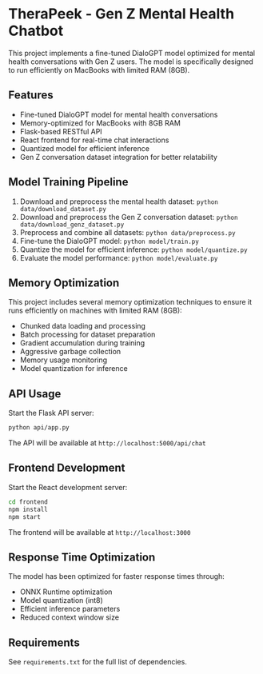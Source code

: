 # TheraPeek - Gen Z Mental Health Chatbot

This project implements a fine-tuned DialoGPT model optimized for mental health conversations with Gen Z users. The model is specifically designed to run efficiently on MacBooks with limited RAM (8GB).

## Features

- Fine-tuned DialoGPT model for mental health conversations
- Memory-optimized for MacBooks with 8GB RAM
- Flask-based RESTful API
- React frontend for real-time chat interactions
- Quantized model for efficient inference
- Gen Z conversation dataset integration for better relatability

## Model Training Pipeline

1. Download and preprocess the mental health dataset: `python data/download_dataset.py`
2. Download and preprocess the Gen Z conversation dataset: `python data/download_genz_dataset.py`
3. Preprocess and combine all datasets: `python data/preprocess.py`
4. Fine-tune the DialoGPT model: `python model/train.py`
5. Quantize the model for efficient inference: `python model/quantize.py`
6. Evaluate the model performance: `python model/evaluate.py`

## Memory Optimization

This project includes several memory optimization techniques to ensure it runs efficiently on machines with limited RAM (8GB):

- Chunked data loading and processing
- Batch processing for dataset preparation
- Gradient accumulation during training
- Aggressive garbage collection
- Memory usage monitoring
- Model quantization for inference

## API Usage

Start the Flask API server:

```bash
python api/app.py
```

The API will be available at `http://localhost:5000/api/chat`

## Frontend Development

Start the React development server:

```bash
cd frontend
npm install
npm start
```

The frontend will be available at `http://localhost:3000`

## Response Time Optimization

The model has been optimized for faster response times through:

- ONNX Runtime optimization
- Model quantization (int8)
- Efficient inference parameters
- Reduced context window size

## Requirements

See `requirements.txt` for the full list of dependencies.